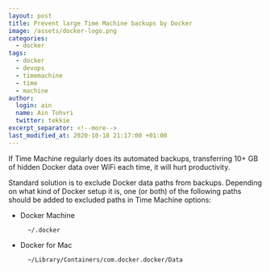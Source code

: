 ```yaml
---
layout: post
title: Prevent large Time Machine backups by Docker
image: /assets/docker-logo.png
categories:
  - docker
tags:
  - docker
  - devops
  - timemachine
  - time
  - machine
author:
  login: ain
  name: Ain Tohvri
  twitter: tekkie
excerpt_separator: <!--more-->
last_modified_at: 2020-10-18 21:17:00 +01:00
---
```

If Time Machine regularly does its automated backups, transferring 10+ GB of hidden Docker data over WiFi each time, it will hurt productivity.<!--more-->

Standard solution is to exclude Docker data paths from backups. Depending on what kind of Docker setup it is, one (or both) of the following paths should be added to excluded paths in Time Machine options:

- Docker Machine

        ~/.docker

- Docker for Mac

        ~/Library/Containers/com.docker.docker/Data
